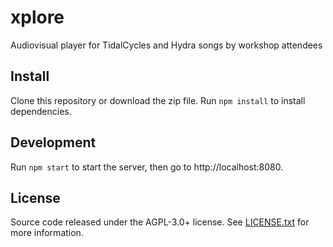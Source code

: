 # xplore

Audiovisual player for TidalCycles and Hydra songs by workshop attendees

## Install

Clone this repository or download the zip file.  Run `npm install` to install
dependencies.

## Development

Run `npm start` to start the server, then go to http://localhost:8080.

## License

Source code released under the AGPL-3.0+ license. See
[LICENSE.txt](LICENSE.txt) for more information.
